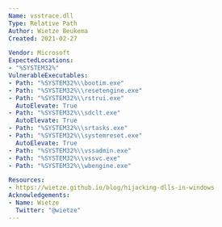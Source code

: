 ```yaml
---
Name: vsstrace.dll
Type: Relative Path
Author: Wietze Beukema
Created: 2021-02-27

Vendor: Microsoft
ExpectedLocations:
- "%SYSTEM32%"
VulnerableExecutables:
- Path: "%SYSTEM32%\\bootim.exe"
- Path: "%SYSTEM32%\\resetengine.exe"
- Path: "%SYSTEM32%\\rstrui.exe"
  AutoElevate: True
- Path: "%SYSTEM32%\\sdclt.exe"
  AutoElevate: True
- Path: "%SYSTEM32%\\srtasks.exe"
- Path: "%SYSTEM32%\\systemreset.exe"
  AutoElevate: True
- Path: "%SYSTEM32%\\vssadmin.exe"
- Path: "%SYSTEM32%\\vssvc.exe"
- Path: "%SYSTEM32%\\wbengine.exe"

Resources:
- https://wietze.github.io/blog/hijacking-dlls-in-windows
Acknowledgements:
- Name: Wietze
  Twitter: "@wietze"
---
```

